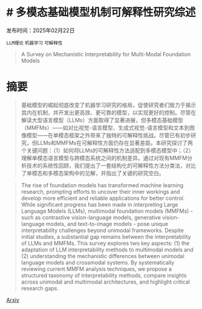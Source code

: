 # # 多模态基础模型机制可解释性研究综述

发布时间：2025年02月22日

`LLM理论` `机器学习` `可解释性`

> A Survey on Mechanistic Interpretability for Multi-Modal Foundation Models

# 摘要

> 基础模型的崛起彻底改变了机器学习研究的格局，促使研究者们致力于揭示其内在机制，并开发出更高效、更可靠的模型，以实现更好的控制。尽管在解读大型语言模型（LLMs）方面取得了显著进展，但多模态基础模型（MMFMs）——如对比视觉-语言模型、生成式视觉-语言模型和文本到图像模型——在单模态框架之外带来了独特的可解释性挑战。尽管已有初步研究，但LLMs和MMFMs在可解释性方面仍存在显著差距。本研究探讨了两个关键问题：（1）如何将LLMs的可解释性方法适配到多模态模型中；（2）理解单模态语言模型与跨模态系统之间的机制差异。通过对现有MMFM分析技术的系统性回顾，我们提出了一套结构化的可解释性方法分类法，对比了单模态和多模态架构中的见解，并指出了关键的研究空白。

> The rise of foundation models has transformed machine learning research, prompting efforts to uncover their inner workings and develop more efficient and reliable applications for better control. While significant progress has been made in interpreting Large Language Models (LLMs), multimodal foundation models (MMFMs) - such as contrastive vision-language models, generative vision-language models, and text-to-image models - pose unique interpretability challenges beyond unimodal frameworks. Despite initial studies, a substantial gap remains between the interpretability of LLMs and MMFMs. This survey explores two key aspects: (1) the adaptation of LLM interpretability methods to multimodal models and (2) understanding the mechanistic differences between unimodal language models and crossmodal systems. By systematically reviewing current MMFM analysis techniques, we propose a structured taxonomy of interpretability methods, compare insights across unimodal and multimodal architectures, and highlight critical research gaps.

[Arxiv](https://arxiv.org/abs/2502.17516)